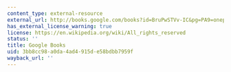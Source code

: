 ```yaml
---
content_type: external-resource
external_url: http://books.google.com/books?id=BruPwSTVv-IC&pg=PA9=onepage
has_external_license_warning: true
license: https://en.wikipedia.org/wiki/All_rights_reserved
status: ''
title: Google Books
uid: 3bb8cc98-a0da-4ad4-915d-e58bdbb7959f
wayback_url: ''
---
```

